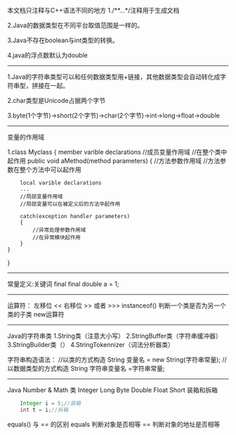本文档只注释与C++语法不同的地方
1./**...*/注释用于生成文档

2.Java的数据类型在不同平台取值范围是一样的。

3.Java不存在boolean与int类型的转换。

4.java的浮点数默认为double

---------------------------------

1.Java的字符串类型可以和任何数据类型用+链接，其他数据类型会自动转化成字符串型，拼接在一起。

2.char类型是Unicode占据两个字节

3.byte(1个字节)->short(2个字节)->char(2个字节)->int->long->float->double

---------------------------------
变量的作用域

1.class Myclass {
member varible declarations
//成员变量作用域
//在整个类中起作用
	public void aMethod(method parameters)
	{
		//方法参数作用域
		//方法参数在整个方法中可以起作用	
	
		local varible declarations
		...
		//局部变量作用域
		//局部变量可以在被定义后的方法中起作用
		
		catch(exception handler parameters)
		{
			//异常处理参数作用域
			//在异常模块起作用	
		}
	}
}

--------------------------------
常量定义:关键词 final
final double a = 1;


--------------------------------
运算符：
左移位 <<
右移位 >> 或者 >>>
instanceof() 判断一个类是否为另一个类的子类
new运算符

--------------------------------
Java的字符串类
1.String类（注意大小写）
2.StringBuffer类（字符串缓冲器）
3.StringBuilder类（）
4.StringTokennizer（词法分析器类）

字符串构造语法：
//以类的方式构造
String 变量名 = new String(字符串常量);
//以数据类型的方式构造
String 字符串变量名 =字符串常量;

--------------------------------
Java Number & Math 类
Integer Long Byte Double Float Short
装箱和拆箱
```Java
	Integer i = 5;//装箱
	int t = i;//拆箱

```


equals() 与 == 的区别
equals 判断对象是否相等
== 判断对象的地址是否相等




